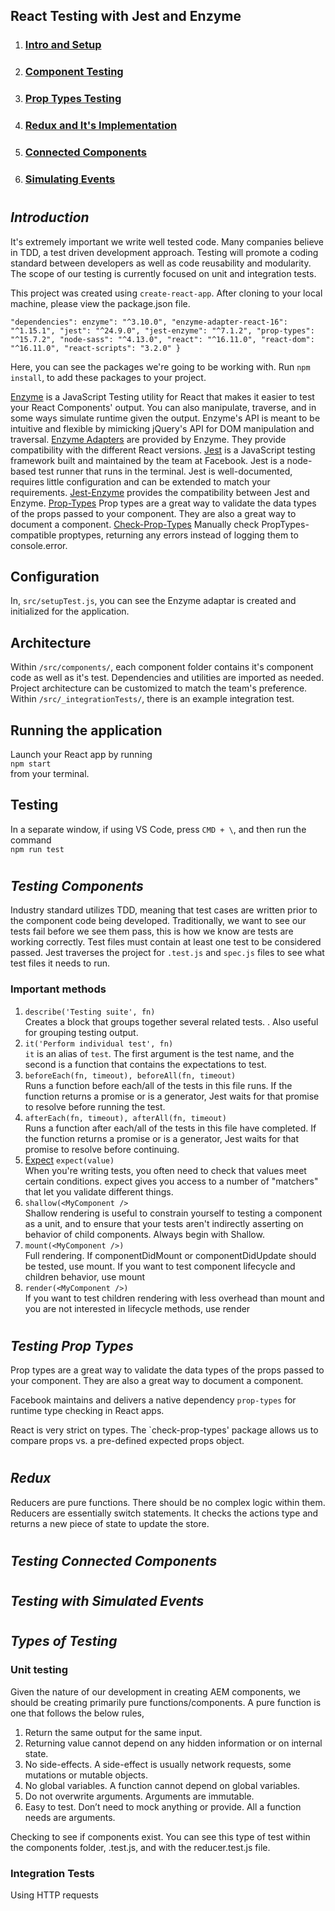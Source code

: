 ## **React Testing with Jest and Enzyme**

1. ### [Intro and Setup](#introduction)
2. ### [Component Testing](#testing-components)
3. ### [Prop Types Testing](#testing-prop-types)
4. ### [Redux and It's Implementation](#redux)
5. ### [Connected Components](#testing-with-connected-components)
6. ### [Simulating Events](#testing-with-simulated-events)

#
## ***Introduction***

It's extremely important we write well tested code. Many companies believe in TDD, a test driven development approach. Testing will promote a coding standard between developers as well as code reusability and modularity. The scope of our testing is currently focused on unit and integration tests. 

This project was created using `create-react-app`. After cloning to your local machine, please view the package.json file.

`"dependencies":
    enzyme": "^3.10.0",
    "enzyme-adapter-react-16": "^1.15.1",
    "jest": "^24.9.0",
    "jest-enzyme": "^7.1.2",
    "prop-types": "^15.7.2",
    "node-sass": "^4.13.0",
    "react": "^16.11.0",
    "react-dom": "^16.11.0",
    "react-scripts": "3.2.0"
    }
`

Here, you can see the packages we're going to be working with. Run `npm install`, to add these packages to your project.

[Enzyme](https://airbnb.io/enzyme/) is a JavaScript Testing utility for React that makes it easier to test your React Components' output. You can also manipulate, traverse, and in some ways simulate runtime given the output. Enzyme's API is meant to be intuitive and flexible by mimicking jQuery's API for DOM manipulation and traversal.
[Enzyme Adapters](https://www.npmjs.com/package/enzyme-adapter-react-16) are provided by Enzyme. They provide compatibility with the different React versions.
[Jest](https://jestjs.io/en/) is a JavaScript testing framework built and maintained by the team at Facebook. Jest is a node-based test runner that runs in the terminal. Jest is well-documented, requires little configuration and can be extended to match your requirements.
[Jest-Enzyme](https://www.npmjs.com/package/jest-enzyme) provides the compatibility between Jest and Enzyme.
[Prop-Types](https://github.com/facebook/prop-types) Prop types are a great way to validate the data types of the props passed to your component. They are also a great way to document a component.
[Check-Prop-Types](https://github.com/ratehub/check-prop-types) Manually check PropTypes-compatible proptypes, returning any errors instead of logging them to console.error.

## Configuration
In, `src/setupTest.js`, you can see the Enzyme adaptar is created and initialized for the application.

## Architecture
Within `/src/components/`, each component folder contains it's component code as well as it's test. Dependencies and utilities are imported as needed. Project architecture can be customized to match the team's preference.
Within `/src/_integrationTests/`, there is an example integration test.

## Running the application
Launch your React app by running <br>`npm start` <br>from your terminal. 

## Testing
In a separate window, if using VS Code, press `CMD + \`, and then run the command <br>
`npm run test`
#

##  ***Testing Components***
Industry standard utilizes TDD, meaning that test cases are written prior to the component code being developed. Traditionally, we want to see our tests fail before we see them pass, this is how we know are tests are working correctly. Test files must contain at least one test to be considered passed. Jest traverses the project for `.test.js` and `spec.js` files to see what test files it needs to run.

### Important methods
1. `describe('Testing suite', fn)`<br>
Creates a block that groups together several related tests. . Also useful for grouping testing output.
2. `it('Perform individual test', fn)`<br>
`it` is an alias of `test`. The first argument is the test name, and the second is a function that contains the expectations to test.
3. `beforeEach(fn, timeout), beforeAll(fn, timeout)`<br>
Runs a function before each/all of the tests in this file runs. If the function returns a promise or is a generator, Jest waits for that promise to resolve before running the test.
4. `afterEach(fn, timeout), afterAll(fn, timeout)`<br>
Runs a function after each/all of the tests in this file have completed. If the function returns a promise or is a generator, Jest waits for that promise to resolve before continuing.
5. [Expect](https://jestjs.io/docs/en/expect) `expect(value)`<br>
When you're writing tests, you often need to check that values meet certain conditions. expect gives you access to a number of "matchers" that let you validate different things.
6. `shallow(<MyComponent />`<br>
Shallow rendering is useful to constrain yourself to testing a component as a unit, and to ensure that your tests aren't indirectly asserting on behavior of child components. Always begin with Shallow.
7. `mount(<MyComponent />)`<br>
Full rendering. If componentDidMount or componentDidUpdate should be tested, use mount. If you want to test component lifecycle and children behavior, use mount
8. `render(<MyComponent />)`<br>
If you want to test children rendering with less overhead than mount and you are not interested in lifecycle methods, use render

#
## ***Testing Prop Types***
Prop types are a great way to validate the data types of the props passed to your component. They are also a great way to document a component.

Facebook maintains and delivers a native dependency `prop-types` for runtime type checking in React apps.

React is very strict on types. The `check-prop-types' package allows us to compare props vs. a pre-defined expected props object.

#
## ***Redux***
Reducers are pure functions. There should be no complex logic within them. Reducers are essentially switch statements. It checks the actions type and returns a new piece of state to update the store.

#
## ***Testing Connected Components***

#
## ***Testing with Simulated Events***

#
## ***Types of Testing***

### Unit testing
Given the nature of our development in creating AEM components, we should be creating primarily pure functions/components.
A pure function is one that follows the below rules,
1. Return the same output for the same input.
2. Returning value cannot depend on any hidden information or on internal state.
3. No side-effects. A side-effect is usually network requests, some mutations or mutable objects.
4. No global variables. A function cannot depend on global variables.
5. Do not overwrite arguments. Arguments are immutable.
6. Easy to test. Don’t need to mock anything or provide. All a function needs are arguments.

Checking to see if components exist. You can see this type of test within the components folder, .test.js, and with the reducer.test.js file.

### Integration Tests
Using HTTP requests

